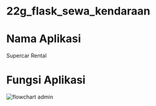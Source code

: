 # 22g_flask_sewa_kendaraan
# Nama Aplikasi
Supercar Rental 
# Fungsi Aplikasi

![flowchart admin](https://github.com/user-attachments/assets/061c0a06-7fc6-41ac-8f48-e11e4c437ba1)
